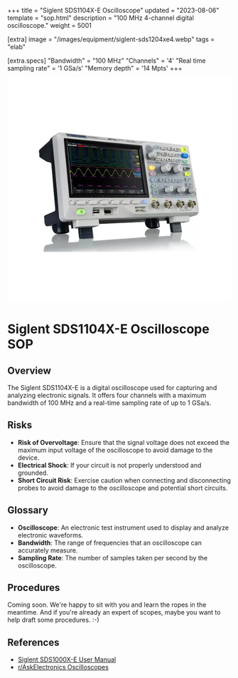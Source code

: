 +++
title = "Siglent SDS1104X-E Oscilloscope"
updated = "2023-08-06"
template = "sop.html"
description = "100 MHz 4-channel digital oscilloscope."
weight = 5001

[extra]
image = "/images/equipment/siglent-sds1204xe4.webp"
tags = "elab"

[extra.specs]
"Bandwidth" = "100 MHz"
"Channels" = '4'
"Real time sampling rate" = '1 GSa/s'
"Memory depth" = '14 Mpts'
+++

![](/images/equipment/siglent-sds1204xe4.webp)

# Siglent SDS1104X-E Oscilloscope SOP

## Overview

The Siglent SDS1104X-E is a digital oscilloscope used for capturing and analyzing electronic signals. It offers four channels with a maximum bandwidth of 100 MHz and a real-time sampling rate of up to 1 GSa/s.

## Risks

- **Risk of Overvoltage**: Ensure that the signal voltage does not exceed the maximum input voltage of the oscilloscope to avoid damage to the device.
- **Electrical Shock**: If your circuit is not properly understood and grounded.
- **Short Circuit Risk**: Exercise caution when connecting and disconnecting probes to avoid damage to the oscilloscope and potential short circuits.

## Glossary

- **Oscilloscope**: An electronic test instrument used to display and analyze electronic waveforms.
- **Bandwidth**: The range of frequencies that an oscilloscope can accurately measure.
- **Sampling Rate**: The number of samples taken per second by the oscilloscope.

## Procedures

Coming soon. We're happy to sit with you and learn the ropes in the meantime. And if you're already an expert of scopes, maybe you want to help draft some procedures. :-)

## References

- [Siglent SDS1000X-E User Manual](https://siglentna.com/USA_website_2014/Documents/UserManual/SDS1000X&Xplus_UserManual_UM0101X-E02A.pdf)
- [r/AskElectronics Oscilloscopes](https://old.reddit.com/r/AskElectronics/wiki/equipment/oscilloscopes)
